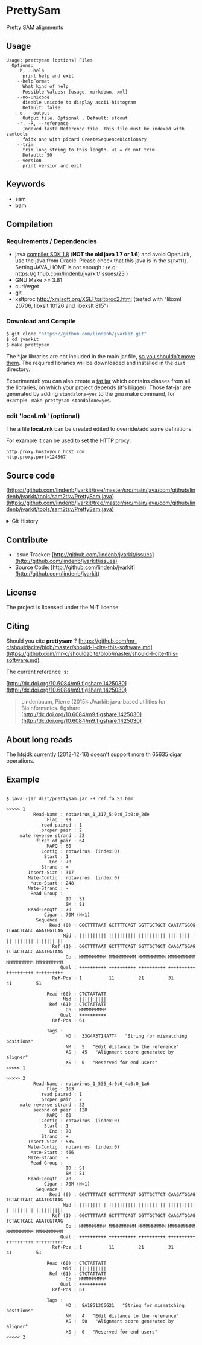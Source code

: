 # PrettySam

Pretty SAM alignments


## Usage

```
Usage: prettysam [options] Files
  Options:
    -h, --help
      print help and exit
    --helpFormat
      What kind of help
      Possible Values: [usage, markdown, xml]
    --no-unicode
      disable unicode to display ascii histogram
      Default: false
    -o, --output
      Output file. Optional . Default: stdout
    -r, -R, --reference
      Indexed fasta Reference file. This file must be indexed with samtools 
      faidx and with picard CreateSequenceDictionary
    --trim
      trim long string to this length. <1 = do not trim.
      Default: 50
    --version
      print version and exit

```


## Keywords

 * sam
 * bam


## Compilation

### Requirements / Dependencies

* java [compiler SDK 1.8](http://www.oracle.com/technetwork/java/index.html) (**NOT the old java 1.7 or 1.6**) and avoid OpenJdk, use the java from Oracle. Please check that this java is in the `${PATH}`. Setting JAVA_HOME is not enough : (e.g: https://github.com/lindenb/jvarkit/issues/23 )
* GNU Make >= 3.81
* curl/wget
* git
* xsltproc http://xmlsoft.org/XSLT/xsltproc2.html (tested with "libxml 20706, libxslt 10126 and libexslt 815")


### Download and Compile

```bash
$ git clone "https://github.com/lindenb/jvarkit.git"
$ cd jvarkit
$ make prettysam
```

The *.jar libraries are not included in the main jar file, [so you shouldn't move them](https://github.com/lindenb/jvarkit/issues/15#issuecomment-140099011 ).
The required libraries will be downloaded and installed in the `dist` directory.

Experimental: you can also create a [fat jar](https://stackoverflow.com/questions/19150811/) which contains classes from all the libraries, on which your project depends (it's bigger). Those fat-jar are generated by adding `standalone=yes` to the gnu make command, for example ` make prettysam standalone=yes`.

### edit 'local.mk' (optional)

The a file **local.mk** can be created edited to override/add some definitions.

For example it can be used to set the HTTP proxy:

```
http.proxy.host=your.host.com
http.proxy.port=124567
```
## Source code 

[https://github.com/lindenb/jvarkit/tree/master/src/main/java/com/github/lindenb/jvarkit/tools/sam2tsv/PrettySam.java](https://github.com/lindenb/jvarkit/tree/master/src/main/java/com/github/lindenb/jvarkit/tools/sam2tsv/PrettySam.java)


<details>
<summary>Git History</summary>

```
Sat Dec 16 16:01:41 2017 +0100 ; optimize for long reads ; https://github.com/lindenb/jvarkit/commit/f12cae9419d2156141ee79175d236bbf07804906
Fri Dec 15 21:57:44 2017 +0100 ; sam pretty ; https://github.com/lindenb/jvarkit/commit/19cb4d756b0f5006ff85c9afb5c4c83e466ef13c
Fri Dec 15 17:59:36 2017 +0100 ; pretty sam ; https://github.com/lindenb/jvarkit/commit/9a76f347cbc5392c52b21eb12179d38efcf1d9d1
```

</details>

## Contribute

- Issue Tracker: [http://github.com/lindenb/jvarkit/issues](http://github.com/lindenb/jvarkit/issues)
- Source Code: [http://github.com/lindenb/jvarkit](http://github.com/lindenb/jvarkit)

## License

The project is licensed under the MIT license.

## Citing

Should you cite **prettysam** ? [https://github.com/mr-c/shouldacite/blob/master/should-I-cite-this-software.md](https://github.com/mr-c/shouldacite/blob/master/should-I-cite-this-software.md)

The current reference is:

[http://dx.doi.org/10.6084/m9.figshare.1425030](http://dx.doi.org/10.6084/m9.figshare.1425030)

> Lindenbaum, Pierre (2015): JVarkit: java-based utilities for Bioinformatics. figshare.
> [http://dx.doi.org/10.6084/m9.figshare.1425030](http://dx.doi.org/10.6084/m9.figshare.1425030)


## About long reads

The htsjdk currently (2012-12-16) doesn't support more th 65635 cigar operations.

## Example

```

$ java -jar dist/prettysam.jar -R ref.fa S1.bam

>>>>> 1
          Read-Name : rotavirus_1_317_5:0:0_7:0:0_2de
               Flag : 99
             read paired : 1
             proper pair : 2
     mate reverse strand : 32
           first of pair : 64
               MAPQ : 60
             Contig : rotavirus  (index:0)
              Start : 1
                End : 70
             Strand : +
        Insert-Size : 317
        Mate-Contig : rotavirus  (index:0)
         Mate-Start : 248
        Mate-Strand : -
         Read Group : 
                      ID : S1
                      SM : S1
        Read-Length : 70
              Cigar : 70M (N=1)
           Sequence : 
                Read (0) : GGCTTTTAAT GCTTTTCAGT GGTTGCTGCT CAATATGGCG TCAACTCAGC AGATGGTCAG
                     Mid : |||||||||| |||||||||| |||||||||| ||| |||| | || ||||||| ||||||| ||
                 Ref (1) : GGCTTTTAAT GCTTTTCAGT GGTTGCTGCT CAAGATGGAG TCTACTCAGC AGATGGTAAG
                      Op : MMMMMMMMMM MMMMMMMMMM MMMMMMMMMM MMMMMMMMMM MMMMMMMMMM MMMMMMMMMM
                    Qual : ++++++++++ ++++++++++ ++++++++++ ++++++++++ ++++++++++ ++++++++++
                 Ref-Pos : 1          11         21         31         41         51        

               Read (60) : CTCTAATATT
                     Mid : ||||| ||||
                Ref (61) : CTCTATTATT
                      Op : MMMMMMMMMM
                    Qual : ++++++++++
                 Ref-Pos : 61        

               Tags : 
                      MD :  33G4A3T14A7T4   "String for mismatching positions"
                      NM :  5   "Edit distance to the reference"
                      AS :  45   "Alignment score generated by aligner"
                      XS :  0   "Reserved for end users"
<<<<< 1

>>>>> 2
          Read-Name : rotavirus_1_535_4:0:0_4:0:0_1a6
               Flag : 163
             read paired : 1
             proper pair : 2
     mate reverse strand : 32
          second of pair : 128
               MAPQ : 60
             Contig : rotavirus  (index:0)
              Start : 1
                End : 70
             Strand : +
        Insert-Size : 535
        Mate-Contig : rotavirus  (index:0)
         Mate-Start : 466
        Mate-Strand : -
         Read Group : 
                      ID : S1
                      SM : S1
        Read-Length : 70
              Cigar : 70M (N=1)
           Sequence : 
                Read (0) : GGCTTTTACT GCTTTTCAGT GGTTGCTTCT CAAGATGGAG TGTACTCATC AGATGGTAAG
                     Mid : |||||||| | |||||||||| ||||||| || |||||||||| | |||||| | ||||||||||
                 Ref (1) : GGCTTTTAAT GCTTTTCAGT GGTTGCTGCT CAAGATGGAG TCTACTCAGC AGATGGTAAG
                      Op : MMMMMMMMMM MMMMMMMMMM MMMMMMMMMM MMMMMMMMMM MMMMMMMMMM MMMMMMMMMM
                    Qual : ++++++++++ ++++++++++ ++++++++++ ++++++++++ ++++++++++ ++++++++++
                 Ref-Pos : 1          11         21         31         41         51        

               Read (60) : CTCTATTATT
                     Mid : ||||||||||
                Ref (61) : CTCTATTATT
                      Op : MMMMMMMMMM
                    Qual : ++++++++++
                 Ref-Pos : 61        

               Tags : 
                      MD :  8A18G13C6G21   "String for mismatching positions"
                      NM :  4   "Edit distance to the reference"
                      AS :  50   "Alignment score generated by aligner"
                      XS :  0   "Reserved for end users"
<<<<< 2
```


